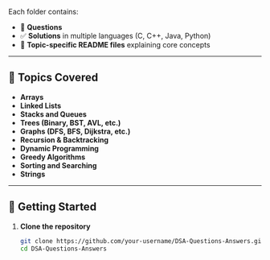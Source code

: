 
Each folder contains:
- 📌 **Questions**
- ✅ **Solutions** in multiple languages (C, C++, Java, Python)
- 📘 **Topic-specific README files** explaining core concepts

---

## 🧾 Topics Covered

- **Arrays**
- **Linked Lists**
- **Stacks and Queues**
- **Trees (Binary, BST, AVL, etc.)**
- **Graphs (DFS, BFS, Dijkstra, etc.)**
- **Recursion & Backtracking**
- **Dynamic Programming**
- **Greedy Algorithms**
- **Sorting and Searching**
- **Strings**

---

## 🚀 Getting Started

1. **Clone the repository**
   ```bash
   git clone https://github.com/your-username/DSA-Questions-Answers.git
   cd DSA-Questions-Answers

